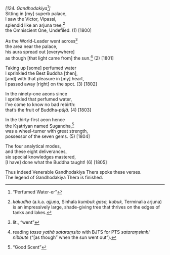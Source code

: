 *\[124. Gandhodakiya*[^1]*\]*  
Sitting in \[my\] superb palace,  
I saw the Victor, Vipassi,  
splendid like an arjuna tree,[^2]  
the Omniscient One, Undefiled. (1) \[1800\]

As the World-Leader went across[^3]  
the area near the palace,  
his aura spread out \[everywhere\]  
as though \[that light came from\] the sun.[^4] (2) \[1801\]

Taking up \[some\] perfumed water  
I sprinkled the Best Buddha \[then\],  
\[and\] with that pleasure in \[my\] heart,  
I passed away \[right\] on the spot. (3) \[1802\]

In the ninety-one aeons since  
I sprinkled that perfumed water,  
I’ve come to know no bad rebirth:  
that’s the fruit of Buddha-*pūjā.* (4) \[1803\]

In the thirty-first aeon hence  
the Kṣatriyan named Sugandha,[^5]  
was a wheel-turner with great strength,  
possessor of the seven gems. (5) \[1804\]

The four analytical modes,  
and these eight deliverances,  
six special knowledges mastered,  
\[I have\] done what the Buddha taught! (6) \[1805\]

Thus indeed Venerable Gandhodakiya Thera spoke these verses.  
The legend of Gandhodakiya Thera is finished.

[^1]: “Perfumed Water-er”

[^2]: *kakudha* (a.k.a. *ajjuṇa,* Sinhala *kumbuk gasa, kubuk,* Terminalia arjuna) is an impressively large, shade-giving tree that thrives on the edges of tanks and lakes.

[^3]: lit., “went”

[^4]: reading *tassa yathā sataraṃsito* with BJTS for PTS *sataraṃsimhi nibbute* (“\[as though” when the sun went out”).

[^5]: “Good Scent”
